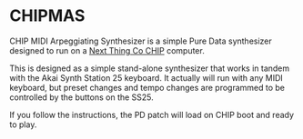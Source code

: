 # CHIPMAS
CHIP MIDI Arpeggiating Synthesizer is a simple Pure Data synthesizer designed to run on a [Next Thing Co CHIP](http://www.getchip.com) computer.

This is designed as a simple stand-alone synthesizer that works in tandem with the Akai Synth Station 25 keyboard. It actually will run with any MIDI keyboard, but preset changes and tempo changes are programmed to be controlled by the buttons on the SS25.

If you follow the instructions, the PD patch will load on CHIP boot and ready to play. 

